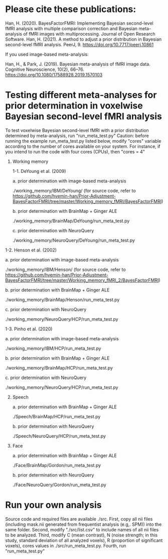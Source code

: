 # Please cite these publications:

Han, H. (2020). BayesFactorFMRI: Implementing Bayesian second-level fMRI analysis with multiple comparison correction and Bayesian meta-analysis of fMRI images with multiprocessing. Journal of Open Research Software.
Han, H. (2021). A method to adjust a prior distribution in Bayesian second-level fMRI analysis. PeerJ, 9. https://doi.org/10.7717/peerj.10861

If you used image-based meta-analysis:</p>
Han, H., & Park, J. (2019). Bayesian meta-analysis of fMRI image data. Cognitive Neuroscience, 10(2), 66–76. https://doi.org/10.1080/17588928.2019.1570103

# Testing different meta-analyses for prior determination in voxelwise Bayesian second-level fMRI analysis

To test voxelwise Bayesian second-level fMRI with a prior distribution determined by meta-analysis, run "run_meta_test.py"
Caution: before running the example run_meta_test.py listed below, modify "cores" variable according to the number of cores available on your system. For instance, if you intend to run the code with four cores (CPUs), then "cores = 4" </p></p>

1. Working memory  </p>
1-1. DeYoung et al. (2009) </p>
a. prior determination with image-based meta-analysis </p>
./working_memory/IBM/DeYoung/ (for source code, refer to https://github.com/hyemin-han/Prior-Adjustment-BayesFactorFMRI/tree/master/Working_memory_fMRI/BayesFactorFMRI) </p> 
b. prior determination with BrainMap + Ginger ALE </p>
./working_memory/BrainMap/DeYoung/run_meta_test.py </p>
c. prior determination with NeuroQuery </p>
./working_memory/NeuroQuery/DeYoung/run_meta_test.py </p></p>

1-2. Henson et al. (2002)</p>
a. prior determination with image-based meta-analysis</p>
./working_memory/IBM/Henson/ (for source code, refer to https://github.com/hyemin-han/Prior-Adjustment-BayesFactorFMRI/tree/master/Working_memory_fMRI_2/BayesFactorFMRI)</p>
b. prior determination with BrainMap + Ginger ALE</p>
./working_memory/BrainMap/Henson/run_meta_test.py</p>
c. prior determination with NeuroQuery</p>
./working_memory/NeuroQuery/HCP/run_meta_test.py</p></p>

1-3. Pinho et al. (2020)</p>
a. prior determination with image-based meta-analysis</p>
./working_memory/IBM/HCP/run_meta_test.py</p>
b. prior determination with BrainMap + Ginger ALE</p>
./working_memory/BrainMap/HCP/run_meta_test.py</p>
c. prior determination with NeuroQuery</p>
./working_memory/NeuroQuery/HCP/run_meta_test.py</p></p>

2. Speech</p>
a. prior determination with BrainMap + Ginger ALE</p>
./Speech/BrainMap/HCP/run_meta_test.py</p>
b. prior determination with NeuroQuery</p>
./Speech/NeuroQuery/HCP/run_meta_test.py</p></p>

3. Face</p>
a. prior determination with BrainMap + Ginger ALE</p>
./Face/BrainMap/Gordon/run_meta_test.py</p>
b. prior determination with NeuroQuery</p>
./Face/NeuroQuery/Gordon/run_meta_test.py</p></p>

# Run your own analysis
Source code and required files are available ./src. First, copy all nii files (including mask.nii generated from frequentist analysis (e.g,. SPM)) into the same folder. Second, modify "./src/list.csv" to include names of all nii files to be analyzed. Third, modify C (mean contrast), N (noise strength; in this study, standard deviation of all analyzed voxels), R (proportion of significant voxels), cores values in ./src/run_meta_test.py. Fourth, run "run_meta_test.py"
